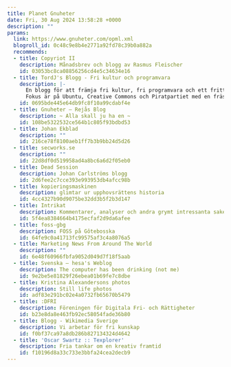 ```yaml
---
title: Planet Gnuheter
date: Fri, 30 Aug 2024 13:58:28 +0000
description: ""
params:
  link: https://www.gnuheter.com/opml.xml
  blogroll_id: 0c48c9e8b4e2771a92fd78c39b0a882a
  recommends:
  - title: Copyriot II
    description: Månadsbrev och blogg av Rasmus Fleischer
    id: 03053bc8ca08856256cd4e5c34634e16
  - title: TordJ's Blogg - Fri kultur och programvara
    description: |-
      En blogg för att främja fri kultur, fri programvara och ett fritt internet.
      Fokus är på Ubuntu, Creative Commons och Piratpartiet med en fräsch blandning av nyheter, analyser, musik-/film
    id: 0695bde445e64db9fc8f10a99cdabf4e
  - title: Gnuheter – Rejås Blog
    description: ~ Alla skall ju ha en ~
    id: 108be5322532ce564b1c805f93bdbd53
  - title: Johan Ekblad
    description: ""
    id: 216ce78f8100aeb1ff7b3b9bb24d5d26
  - title: secworks.se
    description: ""
    id: 22d8df0d519958ad4a8bc6a6d2f05eb0
  - title: Dead Session
    description: Johan Carlströms blogg
    id: 2d6fee2c7cce393e993953db4afcc98b
  - title: kopieringsmaskinen
    description: glimtar ur upphovsrättens historia
    id: 4cc4327b90d9075be32dd3b5f2b3d147
  - title: Intrikat
    description: Kommentarer, analyser och andra grymt intressanta saker
    id: 5f4ea8384664b4175ecfaf2d9da6afee
  - title: foss-gbg
    description: FOSS på Gôtebosska
    id: 64fe9c0a41713fc99575af3c4a8076a5
  - title: Marketing News From Around The World
    description: ""
    id: 6e48f60966fbfa9052d049d7f18f5aab
  - title: Svenska – hesa's Weblog
    description: The computer has been drinking (not me)
    id: 9e2be5e81829f26ebea01b69fe7c8dbe
  - title: Kristina Alexandersons photos
    description: Still life photos
    id: adf83e291bc02e4a0732fb65670b5479
  - title: :DFRI
    description: Föreningen för Digitala Fri- och Rättigheter
    id: b23e8da8e463fb92ec58054fade36b80
  - title: Blogg - Wikimedia Sverige
    description: Vi arbetar för fri kunskap
    id: f0bf37ca97a8db286b827134324d4642
  - title: 'Oscar Swartz :: Texplorer'
    description: Fria tankar om en kreativ framtid
    id: f10196d8a33c733e3bbfa24cea2decb9
---
```

